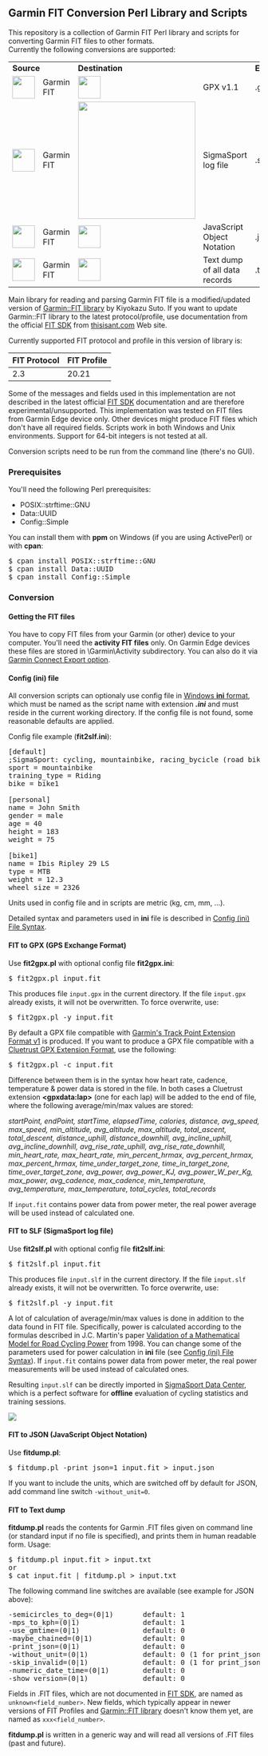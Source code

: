 ## Garmin FIT Conversion Perl Library and Scripts

This repository is a collection of Garmin FIT Perl library and scripts for
converting Garmin FIT files to other formats.  
Currently the following conversions are supported:
<table>
<tr>
  <td colspan="2"><b>Source</b></td>
  <td colspan="2"><b>Destination</b></td>
  <td><b>Extension</b></td>
</tr>
<tr>
  <td><img src="images/Ant-plus-logo.png" width="45px"></td>
  <td>Garmin FIT</td>
  <td><img src="images/GPX-logo.png" height="45px"></td>
  <td>GPX v1.1</td>
  <td>.gpx</td>
</tr>
<tr>
  <td><img src="images/Ant-plus-logo.png" width="45px"></td>
  <td>Garmin FIT</td>
  <td><img src="images/Sigma-logo.png" width="235px"></td>
  <td>SigmaSport log file</td>
  <td>.slf</td>
</tr>
<tr>
  <td><img src="images/Ant-plus-logo.png" width="45px"></td>
  <td>Garmin FIT</td>
  <td><img src="images/JSON-logo.png" height="45px"></td>
  <td>JavaScript Object Notation</td>
  <td>.json</td>
</tr>
<tr>
  <td><img src="images/Ant-plus-logo.png" width="45px"></td>
  <td>Garmin FIT</td>
  <td><img src="images/Text-dump.png" height="45px"></td>
  <td>Text dump of all data records</td>
  <td>.txt</td>
</tr>
</table>

Main library for reading and parsing Garmin FIT file is a modified/updated
version of [Garmin::FIT library] by Kiyokazu Suto. If you want to update
Garmin::FIT library to the latest protocol/profile, use documentation from
the official [FIT SDK] from [thisisant.com] Web site.

Currently supported FIT protocol and profile in this version of library is:

FIT Protocol | FIT Profile
------------ |:------------
2.3          | 20.21

Some of the messages and fields used in this implementation are not described
in the latest official [FIT SDK] documentation and are therefore
experimental/unsupported. This implementation was tested on FIT files from
Garmin Edge device only. Other devices might produce FIT files which don't
have all required fields. Scripts work in both Windows and Unix environments.
Support for 64-bit integers is not tested at all.

Conversion scripts need to be run from the command line (there's no GUI).

### Prerequisites

You'll need the following Perl prerequisites:
- POSIX::strftime::GNU
- Data::UUID
- Config::Simple

You can install them with **ppm** on Windows (if you are using ActivePerl) or
with **cpan**:  
<pre>
$ cpan install POSIX::strftime::GNU  
$ cpan install Data::UUID  
$ cpan install Config::Simple
</pre>

### Conversion
#### Getting the FIT files

You have to copy FIT files from your Garmin (or other) device to your computer.
You'll need the **activity FIT files** only. On Garmin Edge devices these
files are stored in \Garmin\Activity subdirectory. You can also do it via 
[Garmin Connect Export option].

#### Config (ini) file

All conversion scripts can optionaly use config file in [Windows **ini** format],
which must be named as the script name with extension ***.ini*** and must
reside in the current working directory. If the config file is not found, some
reasonable defaults are applied.

Config file example (**fit2slf.ini**):
<pre>
[default]
;SigmaSport: cycling, mountainbike, racing_bycicle (road bike), running, ...
sport = mountainbike
training_type = Riding
bike = bike1

[personal]
name = John Smith
gender = male
age = 40
height = 183
weight = 75

[bike1]
name = Ibis Ripley 29 LS
type = MTB
weight = 12.3
wheel_size = 2326
</pre>
Units used in config file and in scripts are metric (kg, cm, mm, ...).

Detailed syntax and parameters used in **ini** file is described in
[Config (ini) File Syntax].

#### FIT to GPX (GPS Exchange Format)

Use **fit2gpx.pl** with optional config file **fit2gpx.ini**:
<pre>
$ fit2gpx.pl input.fit
</pre>
This produces file ```input.gpx``` in the current directory. If the file
```input.gpx``` already exists, it will not be overwritten. To force overwrite,
use:
<pre>
$ fit2gpx.pl -y input.fit
</pre>
By default a GPX file compatible with [Garmin's Track Point Extension Format v1]
is produced. If you want to produce a GPX file compatible with a
[Cluetrust GPX Extension Format], use the following:
<pre>
$ fit2gpx.pl -c input.fit
</pre>
Difference between them is in the syntax how heart rate, cadence, temperature &
power data is stored in the file. In both cases a Cluetrust extension
**&lt;gpxdata:lap&gt;** (one for each lap) will be added to the end of file,
where the following average/min/max values are stored:

*startPoint, endPoint, startTime, elapsedTime, calories, distance, avg_speed,
max_speed, min_altitude, avg_altitude, max_altitude, total_ascent, total_descent,
distance_uphill, distance_downhill, avg_incline_uphill, avg_incline_downhill,
avg_rise_rate_uphill, avg_rise_rate_downhill, min_heart_rate, max_heart_rate,
min_percent_hrmax, avg_percent_hrmax, max_percent_hrmax, time_under_target_zone,
time_in_target_zone, time_over_target_zone, avg_power, avg_power_KJ,
avg_power_W_per_Kg, max_power, avg_cadence, max_cadence, min_temperature,
avg_temperature, max_temperature, total_cycles, total_records*

If ```input.fit``` contains power data from power meter, the real power
average will be used instead of calculated one.

#### FIT to SLF (SigmaSport log file)

Use **fit2slf.pl** with optional config file **fit2slf.ini**:
<pre>
$ fit2slf.pl input.fit
</pre>
This produces file ```input.slf``` in the current directory. If the file
```input.slf``` already exists, it will not be overwritten. To force overwrite,
use:
<pre>
$ fit2slf.pl -y input.fit
</pre>
A lot of calculation of average/min/max values is done in addition to the
data found in FIT file. Specifically, power is calculated according to the
formulas described in J.C. Martin's paper
[Validation of a Mathematical Model for Road Cycling Power]
from 1998. You can change some of the parameters used for power calculation
in **ini** file (see [Config (ini) File Syntax]). If ```input.fit``` contains
power data from power meter, the real power measurements will be used instead
of calculated ones.

Resulting ```input.slf``` can be directly imported in [SigmaSport Data Center],
which is a perfect software for **offline** evaluation of cycling statistics
and training sessions.

<img src="images/SigmaDataCenter.jpg">

#### FIT to JSON (JavaScript Object Notation)

Use **fitdump.pl**:
<pre>
$ fitdump.pl -print_json=1 input.fit > input.json
</pre>
If you want to include the units, which are switched off by default for JSON,
add command line switch ```-without_unit=0```.

#### FIT to Text dump

**fitdump.pl** reads the contents for Garmin .FIT files given on command line
(or standard input if no file is specified), and prints them in human readable
form. Usage:
<pre>
$ fitdump.pl input.fit > input.txt
or
$ cat input.fit | fitdump.pl > input.txt
</pre>
The following command line switches are available (see example for JSON above):
<pre>
-semicircles_to_deg=(0|1)       default: 1
-mps_to_kph=(0|1)               default: 1
-use_gmtime=(0|1)               default: 0
-maybe_chained=(0|1)            default: 0
-print_json=(0|1)               default: 0
-without_unit=(0|1)             default: 0 (1 for print_json)
-skip_invalid=(0|1)             default: 0 (1 for print_json)
-numeric_date_time=(0|1)        default: 0
-show_version=(0|1)             default: 0
</pre>
Fields in .FIT files, which are not documented in [FIT SDK], are named as
```unknown<field_number>```. New fields, which typically appear in newer
versions of FIT Profiles and [Garmin::FIT library] doesn't know them yet,
are named as ```xxx<field_number>```.

**fitdump.pl** is written in a generic way and will read all versions of
.FIT files (past and future).

[Garmin::FIT library]: http://pub.ks-and-ks.ne.jp/cycling/GarminFIT.shtml
[FIT SDK]: http://www.thisisant.com/resources/fit
[thisisant.com]: http://www.thisisant.com/developer/
[Garmin Connect Export option]: http://support.strava.com/hc/en-us/articles/216917807-Exporting-files-from-Garmin-Connect
[Windows **ini** format]: http://en.wikipedia.org/wiki/INI_file
[Config (ini) File Syntax]: config.md
[Garmin's Track Point Extension Format v1]: http://www.garmin.com/xmlschemas/TrackPointExtensionv1.xsd
[Cluetrust GPX Extension Format]: http://www.cluetrust.com/Schemas/gpxdata10.xsd
[Validation of a Mathematical Model for Road Cycling Power]: http://www.wisil.recumbents.com/wisil/MartinDocs/Validation%20of%20a%20mathematical%20model%20for%20road%20cycling.pdf
[SigmaSport Data Center]: http://www.sigmasport.com/en/produkte/software/software/apps/data-center
<!-- http://dcupdate.sigmasport.com/en/hinweis/ -->
